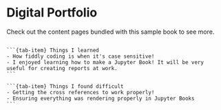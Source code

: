 # Digital Portfolio

Check out the content pages bundled with this sample book to see more.

```{tableofcontents}
```
````{tab-set}
```{tab-item} Things I learned
- How fiddly coding is when it's case sensitive!
- I enjoyed learning how to make a Jupyter Book! It will be very useful for creating reports at work.
```

```{tab-item} Things I found difficult
- Getting the cross references to work properly!
- Ensuring everything was rendering properly in Jupyter Books
```
````